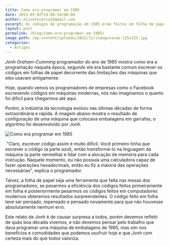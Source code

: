 ```yaml
---
title: Como era programar em 1985
date: 2013-05-02T14:08:54+00:00
author: elisetecercal@gmail.com
excerpt: Os códigos de programação em 1985 eram feitos em folha de papel é o que nos mostra Jonh Graham-Cumming programador da época.
layout: post
permalink: /blog/como-era-programar-em-1985/
image_path: /wp-content/uploads/2012/11/inauguracao-125x125.jpg
categories:
  - Artigos
---
```


_Jonh Graham-Cumming_ programador do ano de 1985 mostra como era a programação naquela época, segundo ele era bastante comum escrever os códigos em folhas de papel decorrente das limitações das máquinas que eles usavam antigamente.

Hoje, quando vemos os programadores de empresas como o Facebook escrevendo códigos em máquinas modernas, nós não imaginamos o quanto foi difícil para chegarmos até aqui.

Porém, a indústria da tecnologia evoluiu nas últimas décadas de forma extraordinária e rápida. A imagem abaixo mostra o resultado de configuração de uma máquina que colocava embalagens em garrafas, o algoritmo foi desenvolvido por _Jonh_.

![Como era programar em 1985](http://sistemas.cekurte.com/wp-content/uploads/2013/05/código2-744x1024.jpg "Como era programar em 1985")

 "Claro, escrever código assim é muito difícil. Você primeiro tinha que escrever o código (a parte azul), então transformá-lo na linguagem da máquina (a parte vermelha) e lidar com a alocação de memória para cada instrução. Naquele momento, eu não possuía uma calculadora capaz de fazer operações hexadecimais, então eu fiz a maioria das operações necessárias", explica o programador.

Talvez, a folha de papel seja uma ferramenta que falta nas mesas dos programadores, se pesarmos a eficiência dos códigos feitos primeiramente em folha e posteriormente pesarmos os códigos feitos em computadores modernos obteremos resultados surpreendentes. O código feito em folha teve ser pensado, repensado e pensado novamente para que não houvesse absolutamente nenhum erro.

Este relato de _Jonh_ é de causar surpresa a todos, porém devemos refletir de quão boa década vivemos, e não devemos pensar pelo trabalho que dava programar uma máquina de embalagens de 1985, mas sim nos benefícios e comodidades que podemos usufruir hoje e que _Jonh_ com certeza mais do que todos valoriza.

